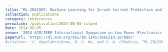 ```yaml
---
title: "ML-INSIGHT: Machine Learning for Inrush Current Prediction and Power Switch Network Improvement"
collection: publications
category: conferences
permalink: /publication/2024-08-05-islped
date: 2024-08-05
venue: '2024 ACM/IEEE International Symposium on Low Power Electronics and Design (ISLPED)'
paperurl: 'https://dl.acm.org/doi/10.1145/3665314.3670807'
#citation: 'V. Gopalakrishnan, B.-Y. Wu, and V. A. Chhabria, “ML-INSIGHT: Machine Learning for Inrush Current Prediction and Power Switch Network Improvement“, Proc. ISLPED, 2024.'
---
```

